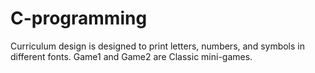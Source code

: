 # C-programming

Curriculum design is designed to print letters, numbers, and symbols in different fonts.
Game1 and Game2 are Classic mini-games.
